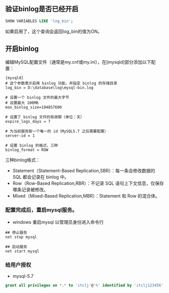## 验证binlog是否已经开启
```sql
SHOW VARIABLES LIKE 'log_bin';
```
如果启用了，这个查询会返回log_bin的值为ON。

## 开启binlog
编辑MySQL配置文件（通常是my.cnf或my.ini），在[mysqld]部分添加以下配置：
```properties
[mysqld]
# 这个参数表示启用 binlog 功能，并指定 binlog 的存储目录
log_bin = D:\database\log\mysql-bin.log

# 设置一个 binlog 文件的最大字节
# 设置最大 100MB
max_binlog_size=104857600

# 设置了 binlog 文件的有效期（单位：天）
expire_logs_days = 7

# 为当前服务取一个唯一的 id（MySQL5.7 之后需要配置）
server-id = 1

# 设置 binlog 的格式，三种
binlog_format = ROW
```
三种binlog格式：
- Statement（Statement-Based Replication,SBR）：每一条会修改数据的 SQL 都会记录在 binlog 中。
- Row（Row-Based Replication,RBR）：不记录 SQL 语句上下文信息，仅保存哪条记录被修改。
- Mixed（Mixed-Based Replication,MBR）：Statement 和 Row 的混合体。

### 配置完成后，重启mysql服务。
- windows 重启mysql
以管理员身份进入命令行
```shell
## 停止服务
net stop mysql

## 启动服务
net start mysql
```

### 给用户授权
- mysql-5.7
```sql
grant all privileges on *.* to 'itclj'@'%' identified by 'itclj123456' with grant option;
```